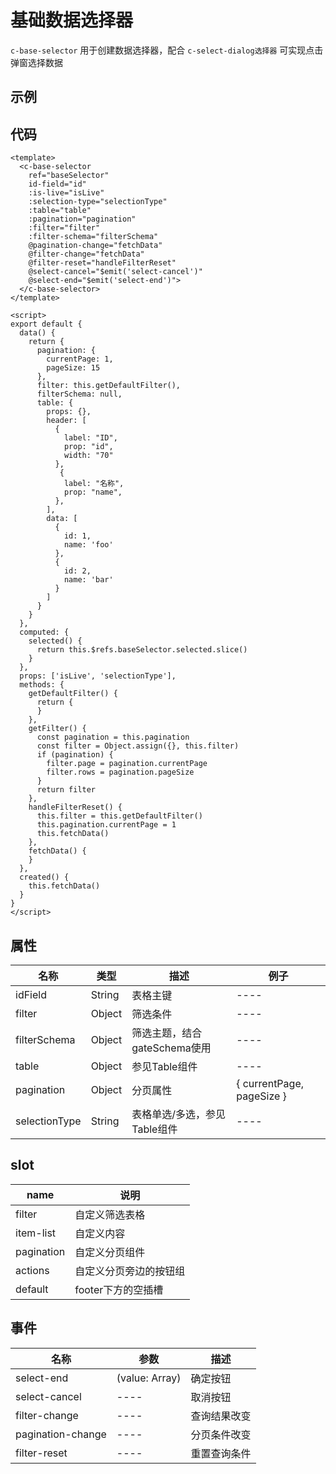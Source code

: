 # 基础数据选择器
`c-base-selector`
用于创建数据选择器，配合 `c-select-dialog选择器` 可实现点击弹窗选择数据  

## 示例  
<Demo>
  <BaseSelectorDemo />
</Demo>

## 代码  
```vue
<template>
  <c-base-selector 
    ref="baseSelector"
    id-field="id"
    :is-live="isLive"
    :selection-type="selectionType"
    :table="table" 
    :pagination="pagination"
    :filter="filter"
    :filter-schema="filterSchema"
    @pagination-change="fetchData"
    @filter-change="fetchData"
    @filter-reset="handleFilterReset"
    @select-cancel="$emit('select-cancel')"
    @select-end="$emit('select-end')">
  </c-base-selector>
</template>
 
<script>
export default {
  data() {
    return {
      pagination: {
        currentPage: 1,
        pageSize: 15
      },
      filter: this.getDefaultFilter(),
      filterSchema: null,
      table: {
        props: {},
        header: [
          {
            label: "ID",
            prop: "id",
            width: "70"
          },
           {
            label: "名称",
            prop: "name",
          },
        ],
        data: [
          {
            id: 1,
            name: 'foo'
          },
          {
            id: 2,
            name: 'bar'
          }
        ] 
      }
    }
  },
  computed: {
    selected() {
      return this.$refs.baseSelector.selected.slice()
    }
  },
  props: ['isLive', 'selectionType'],
  methods: {
    getDefaultFilter() {
      return {
      }
    },
    getFilter() {
      const pagination = this.pagination
      const filter = Object.assign({}, this.filter)
      if (pagination) {
        filter.page = pagination.currentPage
        filter.rows = pagination.pageSize
      }
      return filter
    },
    handleFilterReset() {
      this.filter = this.getDefaultFilter()
      this.pagination.currentPage = 1
      this.fetchData()
    },
    fetchData() {
    }
  },
  created() {
    this.fetchData()
  }
}
</script>

```

## 属性  
| 名称 | 类型 | 描述 | 例子 |  
| ---- | ---- | ---- | ---- |
| idField | String | 表格主键 | ---- |
| filter | Object | 筛选条件 | ---- |
| filterSchema | Object | 筛选主题，结合gateSchema使用 | ---- |
| table | Object | 参见Table组件 | ---- |
| pagination | Object | 分页属性 | { currentPage, pageSize } |
| selectionType | String | 表格单选/多选，参见Table组件 | ---- |

## slot
| name | 说明 |
| ---- | ---- | 
| filter | 自定义筛选表格 |
| item-list | 自定义内容 |
| pagination | 自定义分页组件 |
| actions | 自定义分页旁边的按钮组 |
| default | footer下方的空插槽 |

## 事件  
| 名称 | 参数 | 描述 |  
| ---- | ---- | ---- | 
| select-end | (value: Array) | 确定按钮 |  
| select-cancel | ---- | 取消按钮 |  
| filter-change | ---- | 查询结果改变 |  
| pagination-change | ---- | 分页条件改变 |  
| filter-reset | ---- | 重置查询条件 |  

<Comment />